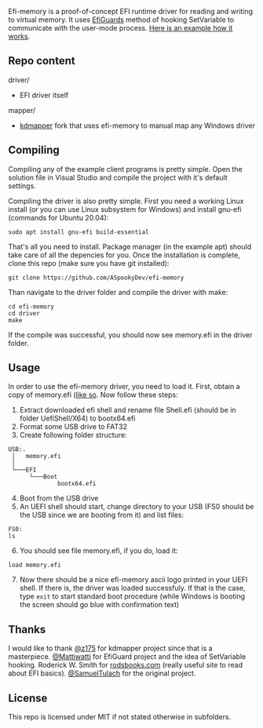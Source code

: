 Efi-memory is a proof-of-concept EFI runtime driver for reading and writing to virtual memory. It uses [EfiGuards](https://github.com/Mattiwatti/EfiGuard/) method of hooking SetVariable to communicate with the user-mode process. [Here is an example how it works](https://youtu.be/XKODdIsTgzU).

## Repo content
driver/
- EFI driver itself

mapper/
- [kdmapper](https://github.com/z175/kdmapper/) fork that uses efi-memory to manual map any Windows driver

## Compiling
Compiling any of the example client programs is pretty simple. Open the solution file in Visual Studio and compile the project with it's default settings.

Compiling the driver is also pretty simple. First you need a working Linux install (or you can use Linux subsystem for Windows) and install gnu-efi (commands for Ubuntu 20.04):
```
sudo apt install gnu-efi build-essential
```
That's all you need to install. Package manager (in the example apt) should take care of all the depencies for you. Once the installation is complete, clone this repo (make sure you have git installed):
```   
git clone https://github.com/ASpookyDev/efi-memory
```
Than navigate to the driver folder and compile the driver with make:
```
cd efi-memory
cd driver
make
```
If the compile was successful, you should now see memory.efi in the driver folder.

## Usage
In order to use the efi-memory driver, you need to load it. First, obtain a copy of memory.efi ([like so](https://github.com/ASpookyDev/efi-memory#compiling). Now follow these steps:

1. Extract downloaded efi shell and rename file Shell.efi (should be in folder UefiShell/X64) to bootx64.efi
2. Format some USB drive to FAT32
3. Create following folder structure:
```
USB:.
 │   memory.efi
 │
 └───EFI
      └───Boot
              bootx64.efi
```
4. Boot from the USB drive
5. An UEFI shell should start, change directory to your USB (FS0 should be the USB since we are booting from it) and list files:
```
FS0:
ls
```
6. You should see file memory.efi, if you do, load it:
```
load memory.efi
```
7. Now there should be a nice efi-memory ascii logo printed in your UEFI shell. If there is, the driver was loaded successfuly. If that is the case, type `exit` to start standard boot procedure (while Windows is booting the screen should go blue with confirmation text)

## Thanks
I would like to thank [@z175](https://github.com/z175/) for kdmapper project since that is a masterpiece. [@Mattiwatti](https://github.com/Mattiwatti/) for EfiGuard project and the idea of SetVariable hooking. Roderick W. Smith for [rodsbooks.com](http://rodsbooks.com/) (really useful site to read about EFI basics). [@SamuelTulach](https://github.com/SamuelTulach/) for the original project.

## License
This repo is licensed under MIT if not stated otherwise in subfolders.
